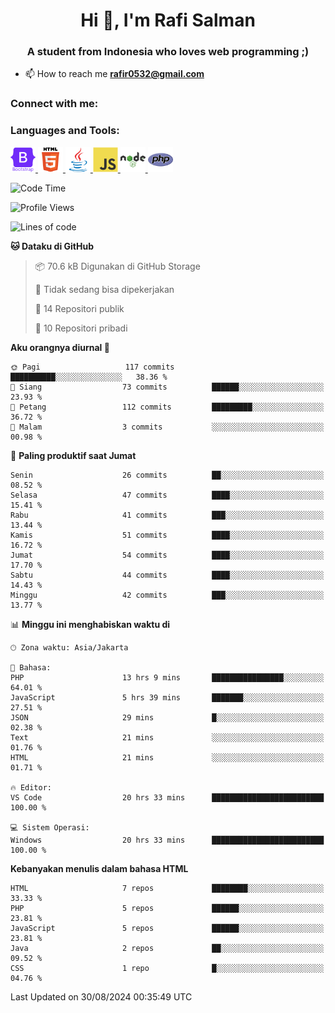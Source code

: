<h1 align="center">Hi 👋, I'm Rafi Salman</h1>
<h3 align="center">A student from Indonesia who loves web programming ;)</h3>

- 📫 How to reach me **rafir0532@gmail.com**

<h3 align="left">Connect with me:</h3>
<p align="left">
</p>

<h3 align="left">Languages and Tools:</h3>
<p align="left"> <a href="https://getbootstrap.com" target="_blank" rel="noreferrer"> <img src="https://raw.githubusercontent.com/devicons/devicon/master/icons/bootstrap/bootstrap-plain-wordmark.svg" alt="bootstrap" width="40" height="40"/> </a> <a href="https://www.w3.org/html/" target="_blank" rel="noreferrer"> <img src="https://raw.githubusercontent.com/devicons/devicon/master/icons/html5/html5-original-wordmark.svg" alt="html5" width="40" height="40"/> </a> <a href="https://www.java.com" target="_blank" rel="noreferrer"> <img src="https://raw.githubusercontent.com/devicons/devicon/master/icons/java/java-original.svg" alt="java" width="40" height="40"/> </a> <a href="https://developer.mozilla.org/en-US/docs/Web/JavaScript" target="_blank" rel="noreferrer"> <img src="https://raw.githubusercontent.com/devicons/devicon/master/icons/javascript/javascript-original.svg" alt="javascript" width="40" height="40"/> </a> <a href="https://nodejs.org" target="_blank" rel="noreferrer"> <img src="https://raw.githubusercontent.com/devicons/devicon/master/icons/nodejs/nodejs-original-wordmark.svg" alt="nodejs" width="40" height="40"/> </a> <a href="https://www.php.net" target="_blank" rel="noreferrer"> <img src="https://raw.githubusercontent.com/devicons/devicon/master/icons/php/php-original.svg" alt="php" width="40" height="40"/> </a> </p>

<!--START_SECTION:waka-->
![Code Time](http://img.shields.io/badge/Code%20Time-75%20hrs-blue)

![Profile Views](http://img.shields.io/badge/Profil%20dilihat-0-blue)

![Lines of code](https://img.shields.io/badge/Sejak%20Hello%20World%20aku%20telah%20menulis-471.9%20thousand%20baris%20kode-blue)

**🐱 Dataku di GitHub** 

> 📦 70.6 kB Digunakan di GitHub Storage 
 > 
> 🚫 Tidak sedang bisa dipekerjakan
 > 
> 📜 14 Repositori publik 
 > 
> 🔑 10 Repositori pribadi 
 > 
**Aku orangnya diurnal 🐤** 

```text
🌞 Pagi                   117 commits         ██████████░░░░░░░░░░░░░░░   38.36 % 
🌆 Siang                  73 commits          ██████░░░░░░░░░░░░░░░░░░░   23.93 % 
🌃 Petang                 112 commits         █████████░░░░░░░░░░░░░░░░   36.72 % 
🌙 Malam                  3 commits           ░░░░░░░░░░░░░░░░░░░░░░░░░   00.98 % 
```
📅 **Paling produktif saat Jumat** 

```text
Senin                    26 commits          ██░░░░░░░░░░░░░░░░░░░░░░░   08.52 % 
Selasa                   47 commits          ████░░░░░░░░░░░░░░░░░░░░░   15.41 % 
Rabu                     41 commits          ███░░░░░░░░░░░░░░░░░░░░░░   13.44 % 
Kamis                    51 commits          ████░░░░░░░░░░░░░░░░░░░░░   16.72 % 
Jumat                    54 commits          ████░░░░░░░░░░░░░░░░░░░░░   17.70 % 
Sabtu                    44 commits          ████░░░░░░░░░░░░░░░░░░░░░   14.43 % 
Minggu                   42 commits          ███░░░░░░░░░░░░░░░░░░░░░░   13.77 % 
```


📊 **Minggu ini menghabiskan waktu di** 

```text
🕑︎ Zona waktu: Asia/Jakarta

💬 Bahasa: 
PHP                      13 hrs 9 mins       ████████████████░░░░░░░░░   64.01 % 
JavaScript               5 hrs 39 mins       ███████░░░░░░░░░░░░░░░░░░   27.51 % 
JSON                     29 mins             █░░░░░░░░░░░░░░░░░░░░░░░░   02.38 % 
Text                     21 mins             ░░░░░░░░░░░░░░░░░░░░░░░░░   01.76 % 
HTML                     21 mins             ░░░░░░░░░░░░░░░░░░░░░░░░░   01.71 % 

🔥 Editor: 
VS Code                  20 hrs 33 mins      █████████████████████████   100.00 % 

💻 Sistem Operasi: 
Windows                  20 hrs 33 mins      █████████████████████████   100.00 % 
```

**Kebanyakan menulis dalam bahasa HTML** 

```text
HTML                     7 repos             ████████░░░░░░░░░░░░░░░░░   33.33 % 
PHP                      5 repos             ██████░░░░░░░░░░░░░░░░░░░   23.81 % 
JavaScript               5 repos             ██████░░░░░░░░░░░░░░░░░░░   23.81 % 
Java                     2 repos             ██░░░░░░░░░░░░░░░░░░░░░░░   09.52 % 
CSS                      1 repo              █░░░░░░░░░░░░░░░░░░░░░░░░   04.76 % 
```




 Last Updated on 30/08/2024 00:35:49 UTC
<!--END_SECTION:waka-->
